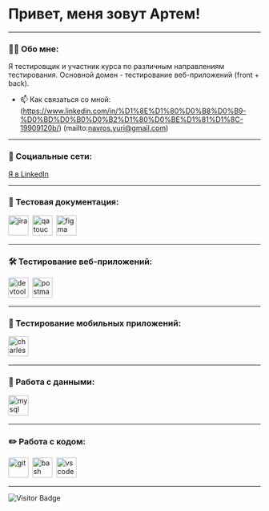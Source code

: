 ﻿# Привет, меня зовут Артем!

---

### 👨‍💻 Обо мне:

Я тестировщик и участник курса по различным направлениям тестирования. Основной домен - тестирование веб-приложений (front + back).

- 📫 Как связаться со мной: (https://www.linkedin.com/in/%D1%8E%D1%80%D0%B8%D0%B9-%D0%BD%D0%B0%D0%B2%D1%80%D0%BE%D1%81%D1%8C-19909120b/) (mailto:navros.yuri@gmail.com)

---

### 🤝 Социальные сети:

  <div id="badges">
    <a href="https://www.linkedin.com/in/%D1%8E%D1%80%D0%B8%D0%B9-%D0%BD%D0%B0%D0%B2%D1%80%D0%BE%D1%81%D1%8C-19909120b/" target="_blank">
      Я в LinkedIn
    </a>
  </div>

---

### 📁 Тестовая документация:

<div>
  <img src="https://cdn.jsdelivr.net/gh/devicons/devicon/icons/jira/jira-original.svg" title="jira" alt="jira" width="40" height="40"/>&nbsp
  <img src="https://www.google.com/url?sa=i&url=https%3A%2F%2Fwww.linkedin.com%2Fcompany%2Fqa-touch&psig=AOvVaw2pUGcM0UobF7hplfnwyEki&ust=1716316139649000&source=images&cd=vfe&opi=89978449&ved=0CBIQjRxqFwoTCLjHmv_tnIYDFQAAAAAdAAAAABAE" title="qatouch" alt="qatouch" width="40" height="40"/>&nbsp
  <img src="https://cdn.jsdelivr.net/gh/devicons/devicon/icons/figma/figma-original.svg" title="figma" alt="figma" width="40" height="40"/>&nbsp
</div>

---

### 🛠 Тестирование веб-приложений:

<div>
  <img src="https://d33wubrfki0l68.cloudfront.net/38b5c953a4667366685d55db55d057c86db1fc54/a0fdc/static/acae6b24d940347661ca901ea07f47c1/chrome-dev-logo-icon.png" title="devtools" alt="devtools" width="40" height="40"/>&nbsp
  <img src="https://seeklogo.com/images/P/postman-logo-0087CA0D15-seeklogo.com.png" title="postman" alt="postman" width="40" height="40"/>&nbsp
</div>

---

### 📱 Тестирование мобильных приложений:

<div>
  <img src="https://cdn.icon-icons.com/icons2/3053/PNG/512/charles_proxy_macos_bigsur_icon_190302.png" title="charles-proxy" alt="charles-proxy" width="40" height="40"/>&nbsp
</div>


---

### 💾 Работа с данными:

<div>
  <img src="https://cdn.jsdelivr.net/gh/devicons/devicon/icons/mysql/mysql-original.svg" title="mysql" alt="mysql" width="40" height="40"/>&nbsp
</div>

---

### ✏️ Работа с кодом:

<div>
  <img src="https://cdn.jsdelivr.net/gh/devicons/devicon/icons/git/git-original.svg" title="git" alt="git" width="40" height="40"/>&nbsp
  <img src="https://upload.wikimedia.org/wikipedia/commons/thumb/4/4b/Bash_Logo_Colored.svg/1024px-Bash_Logo_Colored.svg.png?20180723054350" title="bash" alt="bash" width="40" height="40"/>&nbsp
  <img src="https://cdn.jsdelivr.net/gh/devicons/devicon/icons/vscode/vscode-original.svg" title="vscode" alt="vscode" width="40" height="40"/>&nbsp
  
</div>

---

<!-- ### 💻 Пройденные курсы:

| Курсы                                                           | Дата              |
| ----------------------------------------------------------------| :---------------: |
| netology.ru/Старт в программировании                            | 02/2022 - 03/2022 |

--- -->

![Visitor Badge](https://visitor-badge.laobi.icu/badge?page_id=testrusau)
